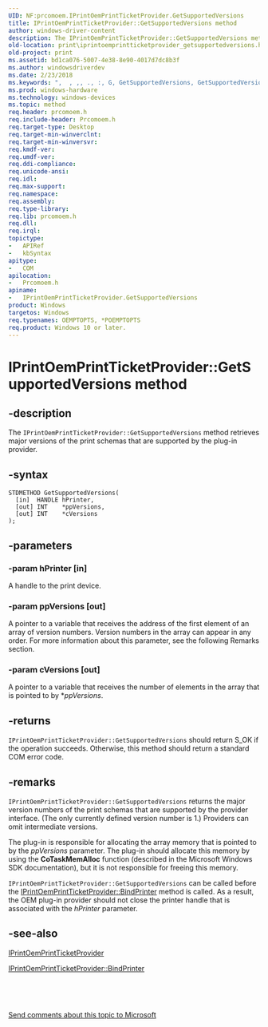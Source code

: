 ```yaml
---
UID: NF:prcomoem.IPrintOemPrintTicketProvider.GetSupportedVersions
title: IPrintOemPrintTicketProvider::GetSupportedVersions method
author: windows-driver-content
description: The IPrintOemPrintTicketProvider::GetSupportedVersions method retrieves major versions of the print schemas that are supported by the plug-in provider.
old-location: print\iprintoemprintticketprovider_getsupportedversions.htm
old-project: print
ms.assetid: bd1ca076-5007-4e38-8e90-4017d7dc8b3f
ms.author: windowsdriverdev
ms.date: 2/23/2018
ms.keywords: ",  , ,, ., :, G, GetSupportedVersions, GetSupportedVersions method [Print Devices], GetSupportedVersions method [Print Devices], IPrintOemPrintTicketProvider interface, GetSupportedVersions,IPrintOemPrintTicketProvider.GetSupportedVersions, I, IPrintOemPrintTicketProvider, IPrintOemPrintTicketProvider interface [Print Devices], GetSupportedVersions method, IPrintOemPrintTicketProvider::GetSupportedVersions, O, P, S, T, V, c, d, e, i, k, m, n, o, p, prcomoem/IPrintOemPrintTicketProvider::GetSupportedVersions, print.iprintoemprintticketprovider_getsupportedversions, print_ticket-package_f20858fb-a11d-45b4-a8db-6a492b761cfc.xml, r, s, t, u, v"
ms.prod: windows-hardware
ms.technology: windows-devices
ms.topic: method
req.header: prcomoem.h
req.include-header: Prcomoem.h
req.target-type: Desktop
req.target-min-winverclnt: 
req.target-min-winversvr: 
req.kmdf-ver: 
req.umdf-ver: 
req.ddi-compliance: 
req.unicode-ansi: 
req.idl: 
req.max-support: 
req.namespace: 
req.assembly: 
req.type-library: 
req.lib: prcomoem.h
req.dll: 
req.irql: 
topictype:
-	APIRef
-	kbSyntax
apitype:
-	COM
apilocation:
-	Prcomoem.h
apiname:
-	IPrintOemPrintTicketProvider.GetSupportedVersions
product: Windows
targetos: Windows
req.typenames: OEMPTOPTS, *POEMPTOPTS
req.product: Windows 10 or later.
---
```


# IPrintOemPrintTicketProvider::GetSupportedVersions method


## -description


The <code>IPrintOemPrintTicketProvider::GetSupportedVersions</code> method retrieves major versions of the print schemas that are supported by the plug-in provider.


## -syntax


````
STDMETHOD GetSupportedVersions(
  [in]  HANDLE hPrinter,
  [out] INT    *ppVersions,
  [out] INT    *cVersions
);
````


## -parameters




### -param hPrinter [in]

A handle to the print device.


### -param ppVersions [out]

A pointer to a variable that receives the address of the first element of an array of version numbers. Version numbers in the array can appear in any order. For more information about this parameter, see the following Remarks section.


### -param cVersions [out]

A pointer to a variable that receives the number of elements in the array that is pointed to by *<i>ppVersions</i>. 


## -returns



<code>IPrintOemPrintTicketProvider::GetSupportedVersions</code> should return S_OK if the operation succeeds. Otherwise, this method should return a standard COM error code.




## -remarks



<code>IPrintOemPrintTicketProvider::GetSupportedVersions</code> returns the major version numbers of the print schemas that are supported by the provider interface. (The only currently defined version number is 1.) Providers can omit intermediate versions.

The plug-in is responsible for allocating the array memory that is pointed to by the <i>ppVersions</i> parameter. The plug-in should allocate this memory by using the <b>CoTaskMemAlloc</b> function (described in the Microsoft Windows SDK documentation), but it is not responsible for freeing this memory.

<code>IPrintOemPrintTicketProvider::GetSupportedVersions</code> can be called before the <a href="https://msdn.microsoft.com/library/windows/hardware/ff553151">IPrintOemPrintTicketProvider::BindPrinter</a> method is called. As a result, the OEM plug-in provider should not close the printer handle that is associated with the <i>hPrinter</i> parameter.




## -see-also

<a href="..\prcomoem\nn-prcomoem-iprintoemprintticketprovider.md">IPrintOemPrintTicketProvider</a>



<a href="https://msdn.microsoft.com/library/windows/hardware/ff553151">IPrintOemPrintTicketProvider::BindPrinter</a>



 

 

<a href="mailto:wsddocfb@microsoft.com?subject=Documentation%20feedback [print\print]:%20IPrintOemPrintTicketProvider::GetSupportedVersions method%20 RELEASE:%20(2/23/2018)&amp;body=%0A%0APRIVACY STATEMENT%0A%0AWe use your feedback to improve the documentation. We don't use your email address for any other purpose, and we'll remove your email address from our system after the issue that you're reporting is fixed. While we're working to fix this issue, we might send you an email message to ask for more info. Later, we might also send you an email message to let you know that we've addressed your feedback.%0A%0AFor more info about Microsoft's privacy policy, see http://privacy.microsoft.com/en-us/default.aspx." title="Send comments about this topic to Microsoft">Send comments about this topic to Microsoft</a>

